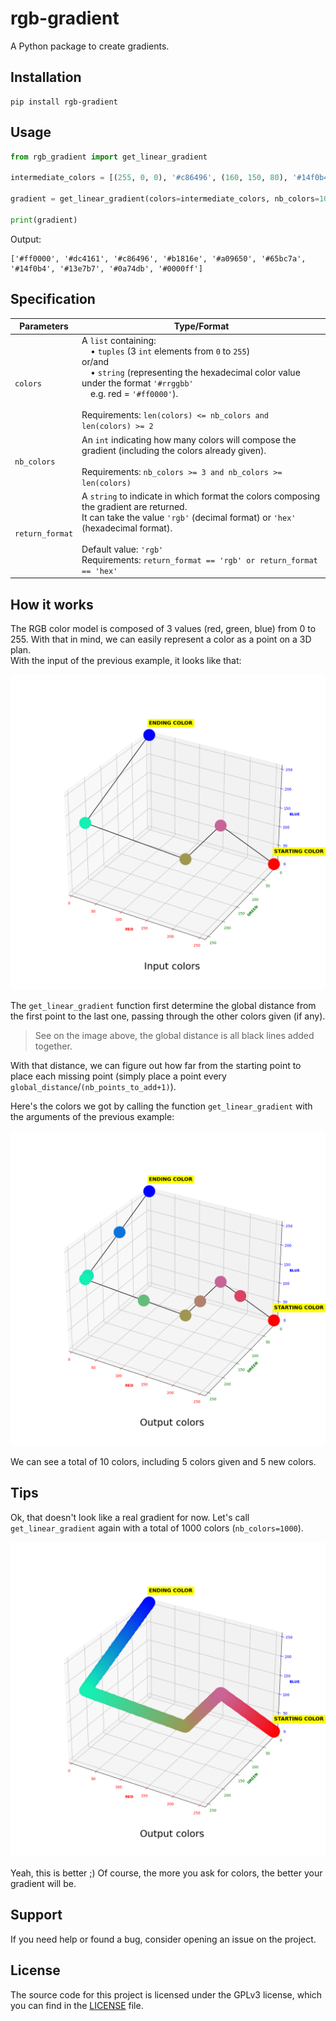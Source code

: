 # rgb-gradient

A Python package to create gradients.

## Installation

```shell
pip install rgb-gradient
```

## Usage

```python
from rgb_gradient import get_linear_gradient

intermediate_colors = [(255, 0, 0), '#c86496', (160, 150, 80), '#14f0b4', '#0000ff'] # colors format rgb or hex

gradient = get_linear_gradient(colors=intermediate_colors, nb_colors=10, return_format='hex')

print(gradient)
```

Output:

```
['#ff0000', '#dc4161', '#c86496', '#b1816e', '#a09650', '#65bc7a', '#14f0b4', '#13e7b7', '#0a74db', '#0000ff']
```

## Specification

| Parameters      | Type/Format                                                                                                                                                                                                                                                                                     |
|-----------------|-------------------------------------------------------------------------------------------------------------------------------------------------------------------------------------------------------------------------------------------------------------------------------------------------|
| `colors`        | A `list` containing:<br/>&emsp;• `tuples` (3 `int` elements from `0` to `255`)<br/>or/and<br/>&emsp;• `string` (representing the hexadecimal color value under the format `'#rrggbb'`<br/>&emsp;e.g. red = `'#ff0000'`).<br/><br/>Requirements: `len(colors) <= nb_colors and len(colors) >= 2` |
| `nb_colors`     | An `int` indicating how many colors will compose the gradient (including the colors already given).<br/><br/>Requirements: `nb_colors >= 3 and nb_colors >= len(colors)`                                                                                                                        |
| `return_format` | A `string` to indicate in which format the colors composing the gradient are returned.<br/>It can take the value `'rgb'` (decimal format) or `'hex'` (hexadecimal format).<br/><br/>Default value: `'rgb'`<br/>Requirements: `return_format == 'rgb' or return_format == 'hex'`                 |

## How it works

The RGB color model is composed of 3 values (red, green, blue) from 0 to 255. With that in mind, we can easily represent a color as a point on a 3D plan.\
With the input of the previous example, it looks like that:

![All input colors of the previous example placed as points on a 3D plan](https://raw.githubusercontent.com/Xeway/rgb-gradient/main/images/input_colors.png)

The `get_linear_gradient` function first determine the global distance from the first point to the last one, passing through the other colors given (if any).

> See on the image above, the global distance is all black lines added together.

With that distance, we can figure out how far from the starting point to place each missing point (simply place a point every `global_distance`/`(nb_points_to_add+1)`).

Here's the colors we got by calling the function `get_linear_gradient` with the arguments of the previous example:

![All output colors of the previous example placed as points on a 3D plan](https://raw.githubusercontent.com/Xeway/rgb-gradient/main/images/output_10_colors.png)

We can see a total of 10 colors, including 5 colors given and 5 new colors.

## Tips

Ok, that doesn't look like a real gradient for now. Let's call `get_linear_gradient` again with a total of 1000 colors (`nb_colors=1000`).

![1000 colors placed as points on a 3D plan, forming a real gradient](https://raw.githubusercontent.com/Xeway/rgb-gradient/main/images/output_1000_colors.png)

Yeah, this is better ;) Of course, the more you ask for colors, the better your gradient will be.

## Support

If you need help or found a bug, consider opening an issue on the project.

## License

The source code for this project is licensed under the GPLv3 license, which you can find in the [LICENSE](https://raw.githubusercontent.com/Xeway/rgb-gradient/main/LICENSE) file.
